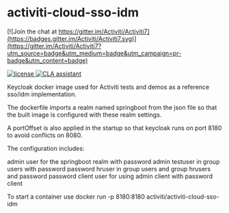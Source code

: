 # activiti-cloud-sso-idm
[![Join the chat at https://gitter.im/Activiti/Activiti7](https://badges.gitter.im/Activiti/Activiti7.svg)](https://gitter.im/Activiti/Activiti7?utm_source=badge&utm_medium=badge&utm_campaign=pr-badge&utm_content=badge)

<p>
  <a href='https://github.com/Activiti/activiti-cloud-sso-idm/blob/master/LICENSE.txt'>
       <img src='https://img.shields.io/hexpm/l/plug.svg' alt='license' />
  </a>
  <a href="https://cla-assistant.io/Activiti/activiti-cloud-sso-idm"><img src="https://cla-assistant.io/readme/badge/Activiti/activiti-cloud-sso-idm" alt="CLA assistant" /></a>
</p>

Keycloak docker image used for Activiti tests and demos as a reference sso/idm implementation.

The dockerfile imports a realm named springboot from the json file so that the built image is configured with these realm settings.

A portOffset is also applied in the startup so that keycloak runs on port 8180 to avoid conflicts on 8080.

The configuration includes:

admin user for the springboot realm with password admin
testuser in group users with password password
hruser in group users and group hrusers and password password
client user for using admin client with password client

To start a container use docker run -p 8180:8180 activiti/activiti-cloud-sso-idm
